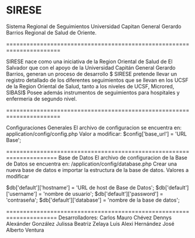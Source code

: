 SIRESE
======================================================================

Sistema Regional de Seguimientos
Universidad Capitan General Gerardo Barrios
Regional de Salud de Oriente.

======================================================================

SIRESE nace como una iniciativa de la Region Oriental de Salud de El Salvador que con el apoyo de la Universidad Capitán General Gerardo Barrios, generan un proceso de desarrollo $
SIRESE pretende llevar un registro detallado de los diferentes seguimientos que se llevan en los UCSF de la Region Oriental de Salud, tanto a los niveles de UCSF, Microred, SIBASI$
Posee además instrumentos de seguimientos  para hospitales y enfermeria de segundo nivel.

======================================================================

Configuraciones Generales
El archivo de configuracion se encuentra en: application/config/config.php
Valor a modificar:
$config['base_url']     = 'URL Base';

=====================================================================
Base de Datos
El archivo de configuracion de la Base de Datos se encuentra en: /application/config/database.php
Crear una nueva base de datos e importar la estructura de la base de datos.
Valores a modificar

$db['default']['hostname'] = 'URL de host de Base de Datos';
$db['default']['username'] = 'nombre de usuario';
$db['default']['password'] = 'contraseña';
$db['default']['database'] = 'nombre de la base de datos';

=====================================================================
Desarrolladores:
Carlos Mauro Chévez
Dennys Alexánder González
Julissa Beatriz Zelaya
Luis Alexi Hernández
José Alberto Ventura

